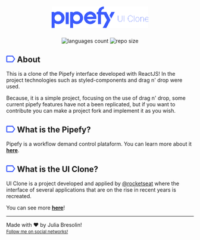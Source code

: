 <h1 align="center">
    <img alt="Ecoleta" title="Ecoleta" src=".docs/header.svg" width="260px" />
</h1>

<p align="center">
 <img alt="languages count" src="https://img.shields.io/github/languages/count/jbresolinn/uiclone-pipefy?color=3b5bfd"/>
  <img alt="repo size" src="https://img.shields.io/github/repo-size/jbresolinn/uiclone-pipefy?color=3b5bfd">
</p>

## <img src=".docs/label.svg" width="24px"> About

This is a clone of the Pipefy interface developed with ReactJS! In the project technologies such as styled-components and drag n' drop were used. 

Because, it is a simple project, focusing on the use of drag n' drop, some current pipefy features have not a been replicated, but if you want to contribute you can make a project fork and implement it as you wish.


## <img src=".docs/label.svg" width="24px"> What is the Pipefy?

Pipefy is a workflow demand control plataform. You can learn more about it <b><a href="https://pipefy.com">here</a></b>.


## <img src=".docs/label.svg" width="24px"> What is the UI Clone?

UI Clone is a project developed and applied by <a href="https://github.com/Rocketseat">@rocketseat</a> where the interface of several applications that are on the rise in recent years is recreated.

You can see more <b><a href="https://www.youtube.com/watch?v=awRtgpRsdTQ&list=PL85ITvJ7FLohTZv9cC5-PrZ39Q3cugWqp">here</a></b>!


---

Made with ❤ by Julia Bresolin! <br>
<small>[Follow me on social networks!](https://linktr.ee/juliabresolin)</small>